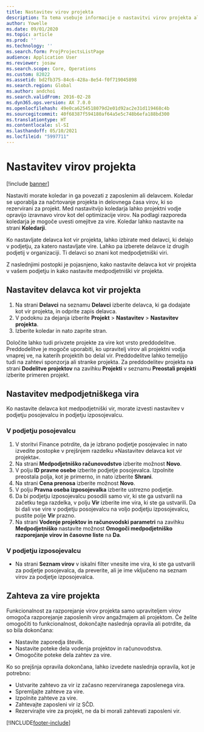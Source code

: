 ```yaml
---
title: Nastavitev virov projekta
description: Ta tema vsebuje informacije o nastavitvi virov projekta ali pošiljanju zahtev za vire projekta.
author: Yowelle
ms.date: 09/01/2020
ms.topic: article
ms.prod: ''
ms.technology: ''
ms.search.form: ProjProjectsListPage
audience: Application User
ms.reviewer: josaw
ms.search.scope: Core, Operations
ms.custom: 82022
ms.assetid: bd2fb375-84c6-428a-8e54-f0f719045898
ms.search.region: Global
ms.author: andchoi
ms.search.validFrom: 2016-02-28
ms.dyn365.ops.version: AX 7.0.0
ms.openlocfilehash: 49e0ca6254518079d2e01d92ac2e31d119468c4b
ms.sourcegitcommit: 40f68387f594180af64a5e5c748b6efa188bd300
ms.translationtype: HT
ms.contentlocale: sl-SI
ms.lasthandoff: 05/10/2021
ms.locfileid: "5997711"
---
```

# <a name="set-up-project-resources"></a>Nastavitev virov projekta

[!include [banner](../includes/banner.md)]

Nastaviti morate koledar in ga povezati z zaposlenim ali delavcem. Koledar se uporablja za načrtovanje projekta in delovnega časa virov, ki so rezervirani za projekt. Med nastavitvijo koledarja lahko projektni vodje opravijo izravnavo virov kot del optimizacije virov. Na podlagi razporeda koledarja je mogoče uvesti omejitve za vire. Koledar lahko nastavite na strani **Koledarji**.

Ko nastavljate delavca kot vir projekta, lahko izbirate med delavci, ki delajo v podjetju, za katero nastavljate vire. Lahko pa izberete delavce iz drugih podjetij v organizaciji. Ti delavci so znani kot medpodjetniški viri.

Z naslednjimi postopki je pojasnjeno, kako nastavite delavca kot vir projekta v vašem podjetju in kako nastavite medpodjetniški vir projekta.

## <a name="set-up-a-worker-as-a-project-resource"></a>Nastavitev delavca kot vir projekta

1. Na strani **Delavci** na seznamu **Delavci** izberite delavca, ki ga dodajate kot vir projekta, in odprite zapis delavca.
2. V podoknu za dejanja izberite **Projekt** &gt; **Nastavitev** &gt; **Nastavitev projekta**.
3. Izberite koledar in nato zaprite stran.

Določite lahko tudi privzete projekte za vire kot vrsto preddodelitve. Preddodelitve je mogoče uporabiti, ko upravitelj virov ali projektni vodja vnaprej ve, na katerih projektih bo delal vir. Preddodelitve lahko temeljijo tudi na zahtevi sponzorja ali stranke projekta. Za preddodelitev projekta na strani **Dodelitve projektov** na zavihku **Projekti** v seznamu **Preostali projekti** izberite primeren projekt.

## <a name="set-up-an-intercompany-resource"></a>Nastavitev medpodjetniškega vira

Ko nastavite delavca kot medpodjetniški vir, morate izvesti nastavitev v podjetju posojevalcu in podjetju izposojevalcu.

### <a name="in-the-lending-company"></a>V podjetju posojevalcu

1. V storitvi Finance potrdite, da je izbrano podjetje posojevalec in nato izvedite postopke v prejšnjem razdelku »Nastavitev delavca kot vir projekta«.
2. Na strani **Medpodjetniško računovodstvo** izberite možnost **Novo**.
3. V polju **ID pravne osebe** izberite podjetje posojevalca. Izpolnite preostala polja, kot je primerno, in nato izberite **Shrani**.
4. Na strani **Cena prenosa** izberite možnost **Novo**.
5. V polju **Pravna oseba izposojevalka** izberite ustrezno podjetje.
6. Da bi podjetju izposojevalcu posodili samo vir, ki ste ga ustvarili na začetku tega razdelka, v polju **Vir** izberite ime vira, ki ste ga ustvarili. Da bi dali vse vire v podjetju posojevalcu na voljo podjetju izposojevalcu, pustite polje **Vir** prazno.
7. Na strani **Vodenje projektov in računovodski parametri** na zavihku **Medpodjetniško** nastavite možnost **Omogoči medpodjetniško razporejanje virov in časovne liste** na **Da**.

### <a name="in-the-borrowing-company"></a>V podjetju izposojevalcu

- Na strani **Seznam virov** v iskalni filter vnesite ime vira, ki ste ga ustvarili za podjetje posojevalca, da preverite, ali je ime vključeno na seznam virov za podjetje izposojevalca.

## <a name="request-project-resources"></a>Zahteva za vire projekta
Funkcionalnost za razporejanje virov projekta samo upraviteljem virov omogoča razporejanje zaposlenih virov angažmajem ali projektom. Če želite omogočiti to funkcionalnost, dokončajte naslednja opravila ali potrdite, da so bila dokončana:

- Nastavite zaporedja številk.
- Nastavite poteke dela vodenja projektov in računovodstva.
- Omogočite poteke dela zahtev za vire.

Ko so prejšnja opravila dokončana, lahko izvedete naslednja opravila, kot je potrebno:

- Ustvarite zahtevo za vir iz začasno rezerviranega zaposlenega vira.
- Spremljajte zahteve za vire.
- Izpolnite zahteve za vire.
- Zahtevajte zaposleni vir iz SČD.
- Rezervirajte vire za projekt, ne da bi morali zahtevati zaposleni vir.


[!INCLUDE[footer-include](../includes/footer-banner.md)]